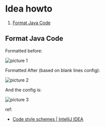 # Idea howto

1. [Format Java Code](#format-java-code)

## Format Java Code

Formatted before:

![picture 1](https://mark-vue-oss.oss-cn-hangzhou.aliyuncs.com/idea-howto-1642903465675-0730aa23132da04120e3193590193936a8ac2411040ce6b2c93217420457c8a4.png)

Formatted After (based on blank lines config):

![picture 2](https://mark-vue-oss.oss-cn-hangzhou.aliyuncs.com/idea-howto-1642903488775-6d1f06a7ee6234f8e0e4b6d8e00ab6866087270d48a2502399c0e724dfdc6b52.png)

And the config is:

![picture 3](https://mark-vue-oss.oss-cn-hangzhou.aliyuncs.com/idea-howto-1642903515256-b88a76532bc758fca2d8e180788a9f5128614c3d4da138144a72f9e33e8dba51.png)

ref:

- [Code style schemes | IntelliJ IDEA](https://www.jetbrains.com/help/idea/configuring-code-style.html#configure-code-style-schemes)
